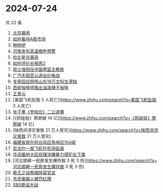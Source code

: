 # 2024-07-24

共 22 条

<!-- BEGIN -->
<!-- 最后更新时间 Wed Jul 24 2024 20:26:14 GMT+0800 (China Standard Time) -->

1. [北京暴雨](https://www.zhihu.com/search?q=北京暴雨)
1. [如何看待A股市场](https://www.zhihu.com/search?q=如何看待A股市场)
1. [种地吧](https://www.zhihu.com/search?q=种地吧)
1. [河南发布高温橙色预警](https://www.zhihu.com/search?q=河南发布高温橙色预警)
1. [你比星光美丽](https://www.zhihu.com/search?q=你比星光美丽)
1. [如何评价长相思2](https://www.zhihu.com/search?q=如何评价长相思2)
1. [郭士强担任中国男篮主教练](https://www.zhihu.com/search?q=郭士强担任中国男篮主教练)
1. [广汽丰田否认退出价格战](https://www.zhihu.com/search?q=广汽丰田否认退出价格战)
1. [专家回应网传山东19万文科生滑档](https://www.zhihu.com/search?q=专家回应网传山东19万文科生滑档)
1. [西安咖啡师推出油泼辣子咖啡](https://www.zhihu.com/search?q=西安咖啡师推出油泼辣子咖啡)
1. [王贵元](https://www.zhihu.com/search?q=王贵元)
1. [美国飞机坠毁 3 人死亡](https://www.zhihu.com/search?q=美国飞机坠毁 3 人死亡)
1. [张子墨《登陆日》二公退赛](https://www.zhihu.com/search?q=张子墨《登陆日》二公退赛)
1. [《抓娃娃》票房破 14 亿](https://www.zhihu.com/search?q=《抓娃娃》票房破 14
   亿)
1. [陕西洪涝灾害致 21 万人受灾](https://www.zhihu.com/search?q=陕西洪涝灾害致 21
   万人受灾)
1. [福建省提升防台风应急响应为ⅲ级](https://www.zhihu.com/search?q=福建省提升防台风应急响应为ⅲ级)
1. [尼泊尔一架飞机在机场坠毁](https://www.zhihu.com/search?q=尼泊尔一架飞机在机场坠毁)
1. [华润置地大区经理涉嫌暴力侵犯女下属](https://www.zhihu.com/search?q=华润置地大区经理涉嫌暴力侵犯女下属)
1. [河北邯郸一民房发生爆炸致 3 死 3
   伤](https://www.zhihu.com/search?q=河北邯郸一民房发生爆炸致 3 死 3 伤)
1. [歌王之战帮唱阵容官宣](https://www.zhihu.com/search?q=歌王之战帮唱阵容官宣)
1. [韦世豪踹人被罚红牌](https://www.zhihu.com/search?q=韦世豪踹人被罚红牌)
1. [SBS歌谣大战](https://www.zhihu.com/search?q=SBS歌谣大战)

<!-- END -->
